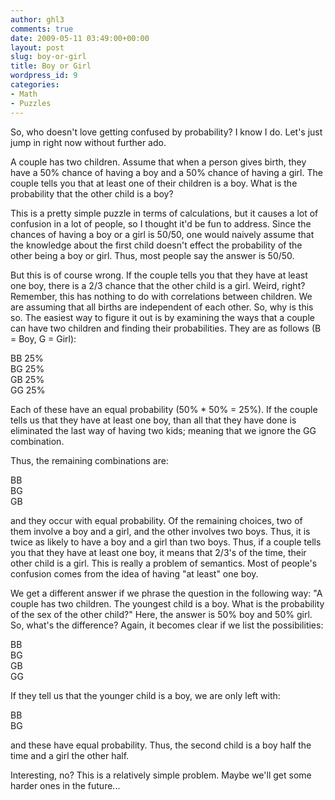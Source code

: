 ```yaml
---
author: ghl3
comments: true
date: 2009-05-11 03:49:00+00:00
layout: post
slug: boy-or-girl
title: Boy or Girl
wordpress_id: 9
categories:
- Math
- Puzzles
---
```


So, who doesn't love getting confused by probability?  I know I do.  Let's just jump in right now without further ado.  
  
  
A couple has two children.  Assume that when a person gives birth, they have a 50% chance of having a boy and a 50% chance of having a girl.  The couple tells you that at least one of their children is a boy.  What is the probability that the other child is a boy?  
  
This is a pretty simple puzzle in terms of calculations, but it causes a lot of confusion in a lot of people, so I thought it'd be fun to address.  Since the chances of having a boy or a girl is 50/50, one would naively assume that the knowledge about the first child doesn't effect the probability of the other being a boy or girl.  Thus, most people say the answer is 50/50.  
  
But this is of course wrong.  If the couple tells you that they have at least one boy, there is a 2/3 chance that the other child is a girl.  Weird, right?  Remember, this has nothing to do with correlations between children.  We are assuming that all births are independent of each other.  So, why is this so.  The easiest way to figure it out is by examining the ways that a couple can have two children and finding their probabilities.  They are as follows (B = Boy, G = Girl):  
  
BB  25%  
BG  25%  
GB  25%  
GG  25%  
  
Each of these have an equal probability (50% * 50% = 25%).  If the couple tells us that they have at least one boy, than all that they have done is eliminated the last way of having two kids; meaning that we ignore the GG combination.  
  
Thus, the remaining combinations are:  
  
BB  
BG  
GB  
  
and they occur with equal probability.  Of the remaining choices, two of them involve a boy and a girl, and the other involves two boys.  Thus, it is twice as likely to have a boy and a girl than two boys.  Thus, if a couple tells you that they have at least one boy, it means that 2/3's of the time, their other child is a girl.  This is really a problem of semantics.  Most of people's confusion comes from the idea of having "at least" one boy.  
  
We get a different answer if we phrase the question in the following way:  "A couple has two children.  The youngest child is a boy.  What is the probability of the sex of the other child?"  Here, the answer is 50% boy and 50% girl.  So, what's the difference?  Again, it becomes clear if we list the possibilities:  
  
BB  
BG  
GB  
GG  
  
If they tell us that the younger child is a boy, we are only left with:  
  
BB  
BG  
  
and these have equal probability.  Thus, the second child is a boy half the time and a girl the other half.  
  
  
Interesting, no?  This is a relatively simple problem.  Maybe we'll get some harder ones in the future...
